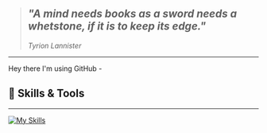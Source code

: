 
> ## ***"A mind needs books as a sword needs a whetstone, if it is to keep its edge."***
>
> <cite>Tyrion Lannister</cite> 

***

Hey there I'm using GitHub - 


## 🚀 Skills & Tools
---
[![My Skills](https://skillicons.dev/icons?i=c,cpp,cmake,discord,dotnet,github,idea,java,linkedin,linux,matlab,powershell,py,raspberrypi,scala,sketchup,vscode,vue)](https://skillicons.dev)